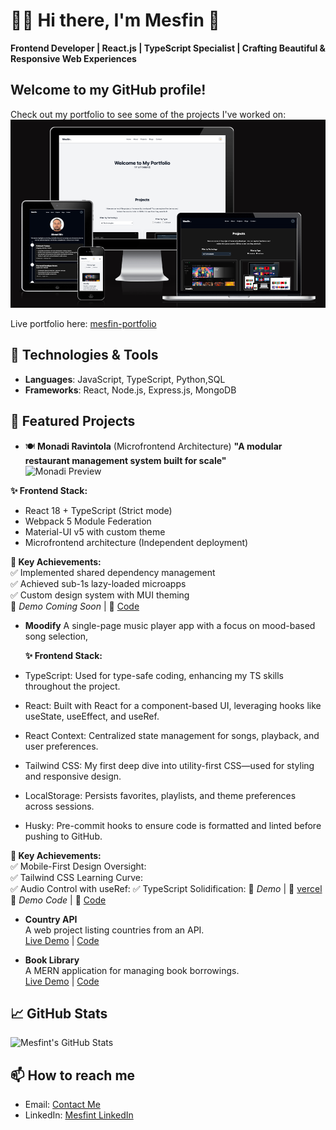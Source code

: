 # 👨‍💻 Hi there, I'm Mesfin 👋

**Frontend Developer | React.js | TypeScript Specialist | Crafting Beautiful & Responsive Web Experiences**

## Welcome to my GitHub profile!

Check out my portfolio to see some of the projects I've worked on:
![Portfolio Screenshot](https://github.com/mesfint/mesfint/blob/master/homePage-screen.png)

Live portfolio here: [mesfin-portfolio](https://mesfint-portfolio2.web.app/)

## 🔧 Technologies & Tools

- **Languages**: JavaScript, TypeScript, Python,SQL
- **Frameworks**: React, Node.js, Express.js, MongoDB

## 🎨 **Featured Projects**

- 🍽️ **Monadi Ravintola** (Microfrontend Architecture)
  **"A modular restaurant management system built for scale"**  
  ![Monadi Preview](https://github.com/mesfint/monadiravintola/blob/main/Desktop-monadi-restaurant.png)

**✨ Frontend Stack:**

- React 18 + TypeScript (Strict mode)
- Webpack 5 Module Federation
- Material-UI v5 with custom theme
- Microfrontend architecture (Independent deployment)

**🚀 Key Achievements:**  
✅ Implemented shared dependency management  
✅ Achieved sub-1s lazy-loaded microapps  
✅ Custom design system with MUI theming  
🔗 _Demo Coming Soon_ | 📂 [Code](https://github.com/mesfint/monadiravintola)

- **Moodify**
  A single-page music player app with a focus on mood-based song selection,

  **✨ Frontend Stack:**

- TypeScript: Used for type-safe coding, enhancing my TS skills throughout the project.
- React: Built with React for a component-based UI, leveraging hooks like useState, useEffect, and useRef.
- React Context: Centralized state management for songs, playback, and user preferences.
- Tailwind CSS: My first deep dive into utility-first CSS—used for styling and responsive design.
- LocalStorage: Persists favorites, playlists, and theme preferences across sessions.
- Husky: Pre-commit hooks to ensure code is formatted and linted before pushing to GitHub.

**🚀 Key Achievements:**  
✅ Mobile-First Design Oversight:  
✅ Tailwind CSS Learning Curve:  
✅ Audio Control with useRef:
✅ TypeScript Solidification:
🔗 _Demo_ | 📂 [vercel](https://moodify-drab.vercel.app/)
🔗 _Demo Code_ | 📂 [Code](https://github.com/mesfint/moodify)

- **Country API**  
  A web project listing countries from an API.  
  [Live Demo](https://responsive-countries-rest-api.netlify.app/) | [Code](https://github.com/mesfint/frontend-challenges/tree/main/rest-countries-api)

- **Book Library**  
  A MERN application for managing book borrowings.  
  [Live Demo](https://booklibrary.demo) | [Code](https://github.com/mesfint/booklibrary)

## 📈 GitHub Stats

![Mesfint's GitHub Stats](https://github-readme-stats.vercel.app/api?username=mesfint&show_icons=true&theme=radical)

## 📫 How to reach me

- Email: [Contact Me](https://mesfint-portfolio2.web.app/)
- LinkedIn: [Mesfint LinkedIn](https://www.linkedin.com/in/mesfin/)
